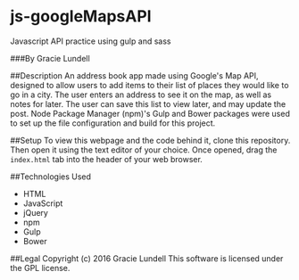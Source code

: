 # js-googleMapsAPI
Javascript API practice using gulp and sass

###By Gracie Lundell

##Description
An address book app made using Google's Map API, designed to allow users to add items to their list of places they would like to go in a city. The user enters an address to see it on the map, as well as notes for later. The user can save this list to view later, and may update the post. Node Package Manager (npm)'s Gulp and Bower packages were used to set up the file configuration and build for this project.

##Setup
To view this webpage and the code behind it, clone this repository. Then open it using the text editor of your choice. Once opened, drag the <code>index.html</code> tab into the header of your web browser.

##Technologies Used
- HTML
- JavaScript
- jQuery
- npm
- Gulp
- Bower

##Legal
Copyright (c) 2016 Gracie Lundell This software is licensed under the GPL license.
